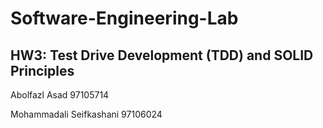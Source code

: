 # Software-Engineering-Lab
## HW3: Test Drive Development (TDD) and SOLID Principles

Abolfazl Asad 97105714

Mohammadali Seifkashani 97106024

